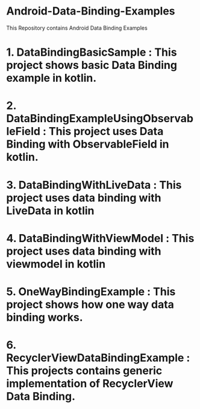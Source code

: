 # Android-Data-Binding-Examples
This Repository contains Android Data Binding Examples 
 # 1. DataBindingBasicSample : This project shows basic Data Binding example in kotlin.
# 2. DataBindingExampleUsingObservableField : This project uses Data Binding with ObservableField in kotlin.
# 3. DataBindingWithLiveData : This project uses data binding with LiveData in kotlin
# 4. DataBindingWithViewModel : This project uses data binding with viewmodel in kotlin
# 5. OneWayBindingExample : This project shows how one way data binding works.
# 6. RecyclerViewDataBindingExample : This projects contains generic implementation of RecyclerView Data Binding.
